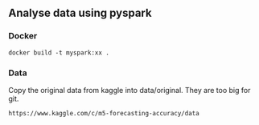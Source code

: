 ## Analyse data using pyspark
### Docker
```
docker build -t myspark:xx .
```

### Data
Copy the original data from kaggle into data/original. They are too big for git.
```
https://www.kaggle.com/c/m5-forecasting-accuracy/data
```
